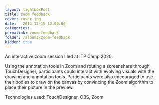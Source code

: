```yaml
---
layout: lightboxPost
title: zoom feedback
cover: cover.jpg
date:   2013-12-15 12:00:00
categories: 
permalink: zoom-feedback
folder: /albums/zoom-feedback
hidden: true
---
```


An interactive zoom session I led at ITP Camp 2020.
<!--more-->
Using the annotation tools in Zoom and routing a screenshare through TouchDesigner, participants could interact with evolving visuals with the drawing and annotation tools.
Participants were also encouraged to use their bodies to draw on the canvas by convincing the Zoom algorithm to place their picture in the preview.

Technologies used: TouchDesigner, OBS, Zoom
